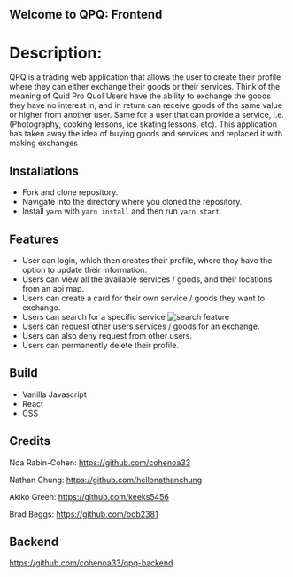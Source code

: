 ## Welcome to QPQ: Frontend

# Description:
QPQ is a trading web application that allows the user to create their profile where they can either exchange their goods or their services. Think of the meaning of Quid Pro Quo! Users have the ability to exchange the goods they have no interest in, and in return can receive goods of the same value or higher from another user. Same for a user that can provide a service, i.e.(Photography, cooking lessons, ice skating lessons, etc). This application has taken away the idea of buying goods and services and replaced it with making exchanges

## Installations
- Fork and clone repository.
- Navigate into the directory where you cloned the repository.
- Install `yarn` with `yarn install` and then run `yarn start`.

## Features 
- User can login, which then creates their profile, where they have the option to update their information.
- Users can view all the available services / goods, and their locations from an api map. 
- Users can create a card for their own service / goods they want to exchange.
- Users can search for a specific service ![search feature](https://www.iconfinder.com/data/icons/robots-avatars-set/354/Robot_chatbot___robot_robo_chatbot_digital_chat_bot-512.png)
- Users can request other users services / goods for an exchange.
- Users can also deny request from other users.
- Users can permanently delete their profile.

## Build
- Vanilla Javascript
- React
- CSS

## Credits 

Noa Rabin-Cohen: https://github.com/cohenoa33

Nathan Chung: https://github.com/hellonathanchung

Akiko Green: https://github.com/keeks5456

Brad Beggs: https://github.com/bdb2381
 
 ## Backend
 https://github.com/cohenoa33/qpq-backend
